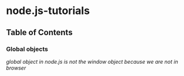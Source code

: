 # node.js-tutorials

## Table of Contents

### Global objects
*global object in node.js is not the window object because we are not in browser*


